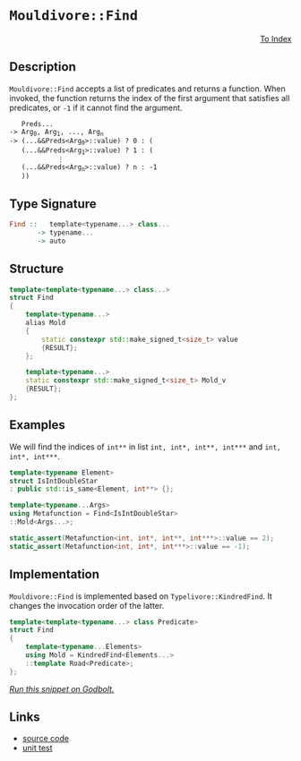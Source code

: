 <!-- Copyright 2024 Feng Mofan
SPDX-License-Identifier: Apache-2.0 -->

# `Mouldivore::Find`

<p style='text-align: right;'><a href="../../../facilities/metafunctions.md#mouldivore-find">To Index</a></p>

## Description

`Mouldivore::Find` accepts a list of predicates and returns a function.
When invoked, the function returns the index of the first argument that satisfies all predicates, or `-1` if it cannot find the argument.

<pre><code>   Preds...
-> Arg<sub>0</sub>, Arg<sub>1</sub>, ..., Arg<sub>n</sub>
-> (...&&Preds&lt;Arg<sub>0</sub>&gt;::value) ? 0 : (
   (...&&Preds&lt;Arg<sub>1</sub>&gt;::value) ? 1 : (
            &vellip;
   (...&&Preds&lt;Arg<sub>n</sub>&gt;::value) ? n : -1
   ))</code></pre>

## Type Signature

```Haskell
Find ::   template<typename...> class...
       -> typename...
       -> auto
```

## Structure

```C++
template<template<typename...> class...>
struct Find
{
    template<typename...>
    alias Mold
    {
        static constexpr std::make_signed_t<size_t> value
        {RESULT};
    };

    template<typename...>
    static constexpr std::make_signed_t<size_t> Mold_v
    {RESULT};
};
```

## Examples

We will find the indices of `int**` in list `int, int*, int**, int***` and `int, int*, int***`.

```C++
template<typename Element>
struct IsIntDoubleStar
: public std::is_same<Element, int**> {};

template<typename...Args>
using Metafunction = Find<IsIntDoubleStar>
::Mold<Args...>;

static_assert(Metafunction<int, int*, int**, int***>::value == 2);
static_assert(Metafunction<int, int*, int***>::value == -1);
```

## Implementation

`Mouldivore::Find` is implemented based on `Typelivore::KindredFind`. It changes the invocation order of the latter.

```C++
template<template<typename...> class Predicate>
struct Find
{
    template<typename...Elements>
    using Mold = KindredFind<Elements...>
    ::template Road<Predicate>;
};
```

[*Run this snippet on Godbolt.*](https://godbolt.org/#z:OYLghAFBqd5QCxAYwPYBMCmBRdBLAF1QCcAaPECAMzwBtMA7AQwFtMQByARg9KtQYEAysib0QXACx8BBAKoBnTAAUAHpwAMvAFYTStJg1DIApACYAQuYukl9ZATwDKjdAGFUtAK4sGIAMykrgAyeAyYAHI%2BAEaYxCAAHNIADqgKhE4MHt6%2BAaSp6Y4CoeFRLLHxSbaY9kUMQgRMxATZPn6BdpgOmQ1NBCWRMXGJ0gqNza25HeP9YYPlw0kAlLaoXsTI7Bzm/mHI3lgA1Cb%2Bbl6OtIQAnifYJhoAgjt7B5jHp8hj6FhUt/dPjwImBYyQMQJObgIV2SjFYmAAdIi/o8xsQvA5DgBpMLoYiYdAAMRx/xMAHYrI9DlTDkCQWDMBDaaCmODTlCYcw2Ij4bdDvsmAoFNzlHj8KIgQpkQ9qYdUeiCIcRagiAAlVBMdD/GVkiyyxqOZB8gRjTCqZLEQ5Mc6oQ4ANzEXjeOoAtFwyQARE66j1ekmU6lM%2BmM4HM1mQ6GwrlI/zYPkGQXch7APHAxgESUxrXUrzpIyHNUa97uxXEZWoAua05JlNsQRC6N3fwUp6kz1Nv0PQMshlsiOct5E4hjKVyjHYhi4/FEicQwfDzOPHVZqldsOrnvhjlw7m8/kJxEi/F4cWYDN3f1U0cKpWq9Wai/HcnU5cyvUs49Ghgms0Wq1EO0Ok6D7auSL6vs%2BACsVgQe6EBLIczq8l8IAgCwTAANaYAA%2BukwDhOgWEEBC6QAF7YURC7SuBr5LsB1EyngVCft%2B5qHFAO5mAAbOYnGHmK3YZm4c4UdgKH2t4mBLEsYH0c%2BT54gQ6wMIcGheo%2BnqLnRsmHDUSgydpOqHApSkIW6TbqfpNGtnBlk%2Bu2D52c2L7rsGdLdoyfbbg2cYCvW8LVpgqZ1lKMo5mEwD5neRYlmWFYQgFQXpjumb2S2bZOYCIZBr2W5sIcwmkDSnl5UIXQCOghXspGCKIgA8gQCBxGe/xXliOKitOlZCXgQ4EIVpVoBOhX1Y1Q7JeeLbNjKLlsll7k5dV40%2Bfu8J8ceAkhdSrU3uWd4voZVKWWM76GoNLG/taAESccWmPlN2nHFBJgwXBCFIQQ6AoWhmE4XgeH4oRxF4GRgOUQ9d2WfRjHMUCP6Q9R7FIlxPFrSegnCbcYmAVJ8PgYZxnEMpqnmT6mlUeDVK6W80NnbD5q46%2BiM8sjXGoxtpwDeVmMgOJjo47d9H45gimE4cZneq2HYU9SVOHDTxp08QDMyhAyvUeOk6EsSpwjU141q%2BBKHrjFt4ahCbMSvrAsPVj11gGAJzFq6BuHNJ1t40%2BLsygTylmMclhtROHXa24utjQ2XvUkbc1Aibu1m6cFunlb5PS1HPOAWpLukwCqfg1T2fycLJnOyTkvu%2BpNm3Y5%2B2S6lzkxxuM2bot3l7n5CW1umm1UmFeYVtFO1xVWyaBV3fl/PXdcZZ2jeuaGTfFTVPIxstCglkeJ4jgQaIYp1JKgQ%2BzdVf23LYPQ4894cfcRQAsp46DRRrwczqc5%2BJRPYPp8bw9uEnk9OWnh2AA9AAKnARAyBUDgH/DARAw4AAVU86ZDiQJgY8OBUCsHgPQbnZ4DB9heCOBCc4dBrhSn%2BMfJehx35d23rvBUABJBQjDBDujWNEegvQlaPBAIcZIXhOEfmQiAPACgcJwghLQtMhUwgEHAbyJcQCyZUNysvB4xBgDNUeDfQ4t9hZMCoF4AhdRor71OMw1hBB2GCK4eMKUKF760C6horR%2Bt64on1MeLCvk4gEAgPoxoRiTGZAhHI2RghQERPkVEuWkSFExlto6IsjtDhmGkqlY6BofGCj8QEgxwTugCDCYIaJsS5EQO5rzJ0/g2xOy4BkiwHAVi0E4BBXgfgOBaFIKgTgbhrDWFlGsDYTozD%2BB4KQAgmhmkrHQiACCpJ4T%2BASJxUk/hVkaGWWsgAnIEVpHBJC8BYBIDQGhSCdO6b0jgvAFAgDOVMrpzTSBwFgDARAIA1gEAEX1CgEA0AgjoHECIcJOCqBWc6TikhDjAGQIaKQ8IzC8CPEQYgeBPpcBkIIEQYh2BSExfIJQahpmkF0BigA7sQJgyROA8BaW0jpxKrm1XON8w4qAmJgs4hCqFMK4WSARWxDwAL6AWh2A03gDytArAgEgf5yRAVkF%2BXKhVIBgBSDMHwOgQIhyUGiMS6IYQmhXBpbwA1zBiBXFqtEbQXQHkTP%2BV3WqDBaDGseaQLA0QvDADcGIWgtzuC8CwGhIw4g3X4DxN0W0p5iWmi6OcLYEy5E1GJZcaIlKLUeCwMSneeBjkBtIFG4g0Q0iYHdMCQwwBLhGGmSsKgBgtEADU8CYDJbVDkJr8XYvEHi/gghFAqHUG60l%2BgK0oAGZYfQeBoi3MgCsVAyQ6j%2BudF8R2phLDWDMJcwtqKsAzrgtUWomQXATkmH4DFIQ5hlAqHoAoGQBCnpvWkO9DABhXuGBizoRT6gzAfR%2BmotqegzFfUMeIH6f2eDaHoY6zRgMLFAysBQwzNgSDpRwdp5zGWcEOJy7l0LYVi35X7CAuBCAkH9uMpYEqa0rEahqYY%2B65mSH8PCXZpJJAaEkGYSQnFTkQU4ts/QnBDmkGOeM%2BEnEuCcQSNshIkmIKSC4BBXZnEMNuquTcu5kya3PLeTKj5LLzjkEoMqkVwK2CcCaCwW0pJnRMB8nmLg2z4RcHhN05FJA0V6F7cIUQ3bpDef7USodIANUUqpSa1D6GLm8CZQZhU7LLTECszZuz/IHNOZcxoQVqBhVxHI%2BkqjjzpWypy/KkVRm/mlZVZZ6zzo0tqu2VwM5NBaDatuRAPVbqzVGo7d1i1VqbUOA7Q6tMTqXXEo9V6n1tA/UdqDRW0N3Tw0Aajf6tzqg41Ag7Um/Z3TU3pquJmrY3Sc15omYW4tSgy3BsreFbTdamCNuba29t%2BbvNdtxf52QgXB3dN0Bqgw1a11WAnamvdc6F2ZCXSu2pwON1briDu6Ns6D0AecBAVwv6ggTlg9ejFt66hY4J5kXH77Udfu4S0CDuQ/2HoEJT0noHbDgZyGe5nfRGcodWOsZDDTBNoYZWprDNWUv2Yio55zrm2IkZReR8VWmis0cwHR%2BI%2B79nCdE05jjpIlOkjWZx7jCnVOXM4Bp%2B52mXnvM%2Bd8irJmgUgo4JZyFhwWAKFtIaW0Ev6RjCRfgFFnmMXvd859/FP3iW6ECGF6lAbIuC5NxwZlXzzhsqYk7qFrv3d2i9wJBUEAhVlbyzsfwlGFdSueSV3LirjNVZFTzZAyRkhYU99srC3uCA%2BKS5CzVrWmq6v1Yai1vWB%2BWutba4bOXHXOtdUtzAnrvW%2Bv9RM%2BbIbjuBp6it6NbrY3IHjdtwQya3X7aNUd7NqKzu8AuyW67C27tFb4PWhQTaW1tsYB2oPOKJBfb7YS37Og8iA%2BMHHRsDB3gAh0XU4GAWQjh0sE3Ri23TRWR33U/TqGPXcGpzZwvVKBA0fUKEyCJyfTqE51pzR2/T6Cx2QMAw50vWwLAzIPQKgyA2oLgy50Qx51xVj2Nxi2F073Tzdw92zwlFzxlzIzFRL0lRmVIFoywFV1Qw1xCyc38H8Agggg4ya02X8FJCk04J6VN1sE03EKklIEYzMHEy4H8C4nMO2Qky4g0FJH538Djy4OuVLwkP2URW0PUxcMMMLXSGcEkCAA%3D)

## Links

- [source code](../../../../conceptrodon/mouldivore/find.hpp)
- [unit test](../../../../tests/unit/metafunctions/mouldivore/find.test.hpp)
